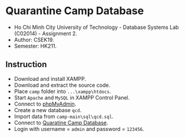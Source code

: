 # Quarantine  Camp Database
- Ho Chi Minh City University of Technology - Database Systems Lab (C02014) - Assignment 2.
- Author: CSEK19.
- Semester: HK211.

## Instruction
- Download and install XAMPP.
- Download and extract the source code.
- Place `camp`  folder into `...\xampp\htdocs`.
- Start `Apache` and `MySQL` in XAMPP Control Panel.
- Connect to [phpMyAdmin](http://localhost/phpmyadmin/).
- Create a new database `qcd`.
- Import data from `camp-main\sql\qcd.sql`.
- Connect to [Quaratine Camp Database](http://localhost/camp/).
- Login with username = `admin` and password = `123456`.